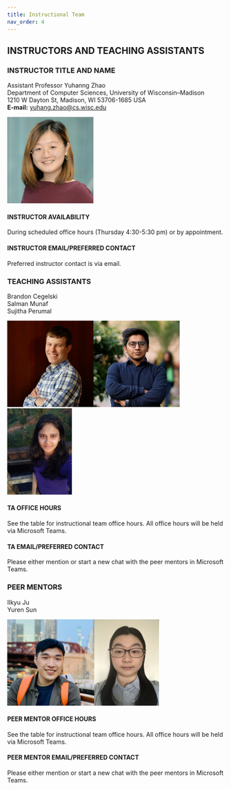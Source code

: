 ```yaml
---
title: Instructional Team
nav_order: 4
---
```

## INSTRUCTORS AND TEACHING ASSISTANTS  
### INSTRUCTOR TITLE AND NAME  
Assistant Professor Yuhanng Zhao  
Department of Computer Sciences, University of Wisconsin–Madison  
1210 W Dayton St, Madison, WI 53706-1685 USA  
**E-mail:** yuhang.zhao@cs.wisc.edu  

<img src="figures/Yuhang_Zhao.jpg" width="200" />

#### INSTRUCTOR AVAILABILITY  
During scheduled office hours (Thursday 4:30-5:30 pm) or by appointment.

#### INSTRUCTOR EMAIL/PREFERRED CONTACT  
Preferred instructor contact is via email. 

### TEACHING ASSISTANTS  
Brandon Cegelski <br />
Salman Munaf <br />
Sujitha Perumal <br />

<img src="figures/brandon.jpg" height="200" /><img src="figures/salman.png" height="200" /><img src="figures/sujitha.jpg" height="200" />

#### TA OFFICE HOURS  
See the table for instructional team office hours. All office hours will be held via Microsoft Teams.

#### TA EMAIL/PREFERRED CONTACT  
Please either mention or start a new chat with the peer mentors in Microsoft Teams.

### PEER MENTORS  
Ilkyu Ju <br />
Yuren Sun <br />

<img src="figures/Ilkyu.jpg" height="200" /><img src="figures/yuren.jpg" height="200" />

#### PEER MENTOR OFFICE HOURS  
See the table for instructional team office hours. All office hours will be held via Microsoft Teams.


#### PEER MENTOR EMAIL/PREFERRED CONTACT  
Please either mention or start a new chat with the peer mentors in Microsoft Teams.
